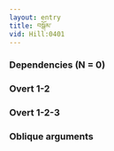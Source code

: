 ```yaml
---
layout: entry
title: བསྒོམ་
vid: Hill:0401
---
```

### Dependencies (N = 0)


### Overt 1-2


### Overt 1-2-3


### Oblique arguments
